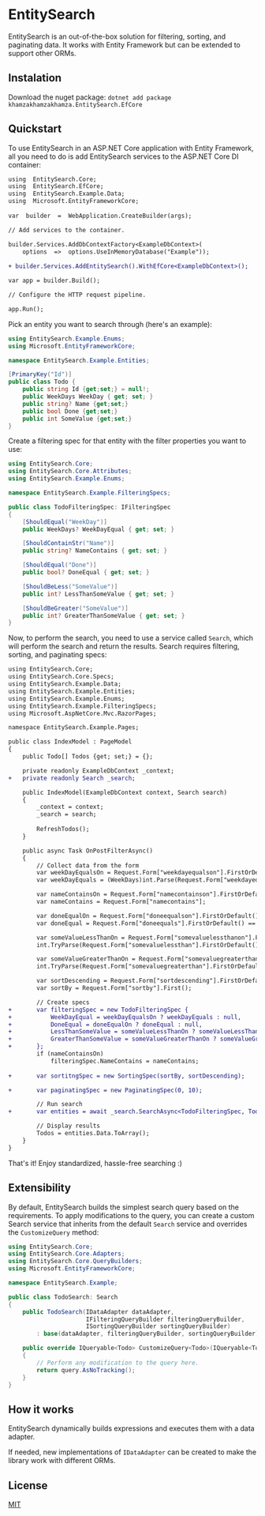 
# EntitySearch

EntitySearch is an out-of-the-box solution for filtering, sorting, and paginating data. It works with Entity Framework but can be extended to support other ORMs.

## Instalation

Download the nuget package: 
```dotnet add package khamzakhamzakhamza.EntitySearch.EfCore```

## Quickstart

To use EntitySearch in an ASP.NET Core application with Entity Framework, all you need to do is add EntitySearch services to the ASP.NET Core DI container:

``` diff
using  EntitySearch.Core;
using  EntitySearch.EfCore;
using  EntitySearch.Example.Data;
using  Microsoft.EntityFrameworkCore;
	
var  builder  =  WebApplication.CreateBuilder(args);

// Add services to the container.

builder.Services.AddDbContextFactory<ExampleDbContext>(
	options  =>  options.UseInMemoryDatabase("Example"));
	
+ builder.Services.AddEntitySearch().WithEfCore<ExampleDbContext>();

var app = builder.Build();

// Configure the HTTP request pipeline.

app.Run();
 ```
Pick an entity you want to search through (here's an example):

``` csharp
using EntitySearch.Example.Enums;
using Microsoft.EntityFrameworkCore;

namespace EntitySearch.Example.Entities;

[PrimaryKey("Id")]
public class Todo {
    public string Id {get;set;} = null!;
    public WeekDays WeekDay { get; set; }
    public string? Name {get;set;}
    public bool Done {get;set;}
    public int SomeValue {get;set;}
}
 ```

Create a filtering spec for that entity with the filter properties you want to use:

``` csharp
using EntitySearch.Core;
using EntitySearch.Core.Attributes;
using EntitySearch.Example.Enums;

namespace EntitySearch.Example.FilteringSpecs;

public class TodoFilteringSpec: IFilteringSpec 
{
    [ShouldEqual("WeekDay")]
    public WeekDays? WeekDayEqual { get; set; }

    [ShouldContainStr("Name")]
    public string? NameContains { get; set; }

    [ShouldEqual("Done")]
    public bool? DoneEqual { get; set; }

    [ShouldBeLess("SomeValue")]
    public int? LessThanSomeValue { get; set; }

    [ShouldBeGreater("SomeValue")]
    public int? GreaterThanSomeValue { get; set; }
}
 ```

Now, to perform the search, you need to use a service called `Search`, which will perform the search and return the results. Search requires filtering, sorting, and paginating specs:

``` diff
using EntitySearch.Core;
using EntitySearch.Core.Specs;
using EntitySearch.Example.Data;
using EntitySearch.Example.Entities;
using EntitySearch.Example.Enums;
using EntitySearch.Example.FilteringSpecs;
using Microsoft.AspNetCore.Mvc.RazorPages;

namespace EntitySearch.Example.Pages;

public class IndexModel : PageModel
{
    public Todo[] Todos {get; set;} = {};

    private readonly ExampleDbContext _context;
+   private readonly Search _search;

    public IndexModel(ExampleDbContext context, Search search)
    {
        _context = context;
        _search = search;
        
        RefreshTodos();
    }

    public async Task OnPostFilterAsync()
    {
        // Collect data from the form 
        var weekDayEqualsOn = Request.Form["weekdayequalson"].FirstOrDefault() == "on";
        var weekDayEquals = (WeekDays)int.Parse(Request.Form["weekdayequals"].First() ?? "0");

        var nameContainsOn = Request.Form["namecontainson"].FirstOrDefault() == "on";
        var nameContains = Request.Form["namecontains"];

        var doneEqualOn = Request.Form["doneequalson"].FirstOrDefault() == "on";
        var doneEqual = Request.Form["doneequals"].FirstOrDefault() == "on";

        var someValueLessThanOn = Request.Form["somevaluelessthanon"].FirstOrDefault() == "on";
        int.TryParse(Request.Form["somevaluelessthan"].FirstOrDefault(), out var someValueLessThan);

        var someValueGreaterThanOn = Request.Form["somevaluegreaterthanon"].FirstOrDefault() == "on";
        int.TryParse(Request.Form["somevaluegreaterthan"].FirstOrDefault(), out var someValueGreaterThan);

        var sortDescending = Request.Form["sortdescending"].FirstOrDefault() == "on";
        var sortBy = Request.Form["sortby"].First();

        // Create specs
+       var filteringSpec = new TodoFilteringSpec {
+           WeekDayEqual = weekDayEqualsOn ? weekDayEquals : null,
+           DoneEqual = doneEqualOn ? doneEqual : null,
+           LessThanSomeValue = someValueLessThanOn ? someValueLessThan : null,
+           GreaterThanSomeValue = someValueGreaterThanOn ? someValueGreaterThan : null,
+       };
        if (nameContainsOn)
            filteringSpec.NameContains = nameContains;
        
+       var sortitngSpec = new SortingSpec(sortBy, sortDescending);

+       var paginatingSpec = new PaginatingSpec(0, 10);

        // Run search
+       var entities = await _search.SearchAsync<TodoFilteringSpec, Todo>(filteringSpec, sortitngSpec, paginatingSpec);

        // Display results
        Todos = entities.Data.ToArray();
    }
}
 ```

That's it! Enjoy standardized, hassle-free searching :)

## Extensibility

By default, EntitySearch builds the simplest search query based on the requirements. To apply modifications to the query, you can create a custom Search service that inherits from the default `Search` service and overrides the `CustomizeQuery` method:

``` csharp
using EntitySearch.Core;
using EntitySearch.Core.Adapters;
using EntitySearch.Core.QueryBuilders;
using Microsoft.EntityFrameworkCore;

namespace EntitySearch.Example;

public class TodoSearch: Search
{
    public TodoSearch(IDataAdapter dataAdapter,
                      IFilteringQueryBuilder filteringQueryBuilder,
                      ISortingQueryBuilder sortingQueryBuilder)
        : base(dataAdapter, filteringQueryBuilder, sortingQueryBuilder) {}

    public override IQueryable<Todo> CustomizeQuery<Todo>(IQueryable<Todo> query)
    {
        // Perform any modification to the query here.
        return query.AsNoTracking(); 
    }
}
 ```

## How it works

EntitySearch dynamically builds expressions and executes them with a data adapter.

If needed, new implementations of `IDataAdapter` can be created to make the library work with different ORMs. 

## License
[MIT](https://choosealicense.com/licenses/mit/)